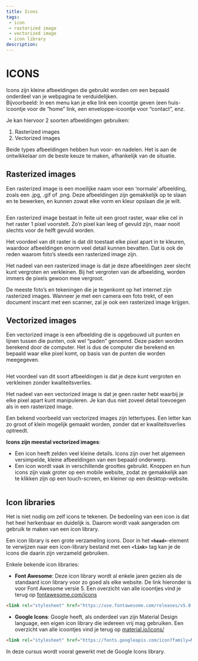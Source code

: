 ```yaml
---
title: Icons
tags: 
 - icon
 - rasterized image
 - vectorized image
 - icon library
description:
---
```



# ICONS

Icons zijn kleine afbeeldingen die gebruikt worden om een bepaald onderdeel van je webpagina te verduidelijken.  \
Bijvoorbeeld: In een menu kan je elke link een icoontje geven (een huis-icoontje voor de “home” link, een enveloppe-icoontje voor “contact”, enz.

Je kan hiervoor 2 soorten afbeeldingen gebruiken: 

1. Rasterized images
2. Vectorized images

Beide types afbeeldingen hebben hun voor- en nadelen. Het is aan de ontwikkelaar om de beste keuze te maken, afhankelijk van de situatie.


## Rasterized images

Een rasterized image is een moeilijke naam voor een ‘normale’ afbeelding, zoals een .jpg, .gif of .png. Deze afbeeldingen zijn gemakkelijk op te slaan en te bewerken, en kunnen zowat elke vorm en kleur opslaan die je wilt. 

<img src="{{ site.baseurl }}/assets/img/statische-websites-1.png" alt="" style="height: auto; max-width: 100%">

Een rasterized image bestaat in feite uit een groot raster, waar elke cel in het raster 1 pixel voorstelt. Zo’n pixel kan leeg of gevuld zijn, maar nooit slechts voor de helft gevuld worden.

Het voordeel van dit raster is dat dit toestaat elke pixel apart in te kleuren, waardoor afbeeldingen enorm veel detail kunnen bevatten. Dat is ook de reden waarom foto’s steeds een rasterized image zijn.

Het nadeel van een rasterized image is dat je deze afbeeldingen zeer slecht kunt vergroten en verkleinen. Bij het vergroten van de afbeelding, worden immers de pixels gewoon mee vergroot.

De meeste foto’s en tekeningen die je tegenkomt op het internet zijn rasterized images. Wanneer je met een camera een foto trekt, of een document inscant met een scanner, zal je ook een rasterized image krijgen.


## Vectorized images

Een vectorized image is een afbeelding die is opgebouwd uit punten en lijnen tussen die punten, ook wel “paden” genoemd. Deze paden worden berekend door de computer. Het is dus de computer die berekend en bepaald waar elke pixel komt, op basis van de punten die worden meegegeven.

<img src="{{ site.baseurl }}/assets/img/statische-websites-2.png" alt="" style="height: auto; max-width: 100%">

Het voordeel van dit soort afbeeldingen is dat je deze kunt vergroten en verkleinen zonder kwaliteitsverlies.

Het nadeel van een vectorized image is dat je geen raster hebt waarbij je elke pixel apart kunt manipuleren. Je kan dus niet zoveel detail toevoegen als in een rasterized image.

Een bekend voorbeeld van vectorized images zijn lettertypes. Een letter kan zo groot of klein mogelijk gemaakt worden, zonder dat er kwaliteitsverlies optreedt.

**Icons zijn meestal vectorized images**:

*   Een icon heeft zelden veel kleine details. Icons zijn over het algemeen versimpelde, kleine afbeeldingen van een bepaald onderwerp.
*   Een icon wordt vaak in verschillende groottes gebruikt. Knoppen en hun icons zijn vaak groter op een mobile website, zodat ze gemakkelijk aan te klikken zijn op een touch-screen, en kleiner op een desktop-website.

<img src="{{ site.baseurl }}/assets/img/statische-websites-3.png" alt="" style="height: auto; max-width: 100%">


## Icon libraries

Het is niet nodig om zelf icons te tekenen. De bedoeling van een icon is dat het heel herkenbaar en duidelijk is. Daarom wordt vaak aangeraden om gebruik te maken van een icon library.

Een icon library is een grote verzameling icons. Door in het **`<head>`**-element te verwijzen naar een icon-library bestand met een **`<link>`** tag kan je de icons die daarin zijn verzameld gebruiken.

Enkele bekende icon libraries:



*   **Font Awesome**: Deze icon library wordt al enkele jaren gezien als de standaard icon library voor zo goed als elke website. De link hieronder is voor Font Awesome versie 5. Een overzicht van alle icoontjes vind je terug op [fontawesome.com/icons](https://fontawesome.com/icons) 

```html
<link rel="stylesheet" href="https://use.fontawesome.com/releases/v5.0.8/css/all.css">
```


*   **Google Icons**: Google heeft, als onderdeel van zijn Material Design language, een eigen icon library die iedereen vrij mag gebruiken. Een overzicht van alle icoontjes vind je terug op [material.io/icons/](https://material.io/icons/) 

```html
<link rel="stylesheet" href="https://fonts.googleapis.com/icon?family=Material+Icons">
```


In deze cursus wordt vooral gewerkt met de Google Icons library.